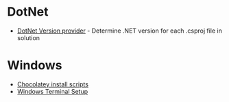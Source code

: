 # DotNet

- [DotNet Version provider](https://gist.github.com/george-saca/19bd89d0a7cd1317a0e7ce7fb8223fa1) - Determine .NET version for each .csproj file in solution

# Windows
- [Chocolatey install scripts](https://gist.github.com/george-saca/cc200884b822f4e481c46f739d400b3c)
- [Windows Terminal Setup](https://gist.github.com/george-saca/b9772d6a906812cc352c525423d2691f)
